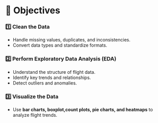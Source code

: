 # 📌 Objectives

### 1️⃣ Clean the Data  
- Handle missing values, duplicates, and inconsistencies.  
- Convert data types and standardize formats.  

### 2️⃣ Perform Exploratory Data Analysis (EDA)  
- Understand the structure of flight data.  
- Identify key trends and relationships.  
- Detect outliers and anomalies.  

### 3️⃣ Visualize the Data  
- Use **bar charts, boxplot,count plots, pie charts, and heatmaps** to analyze flight trends.  
